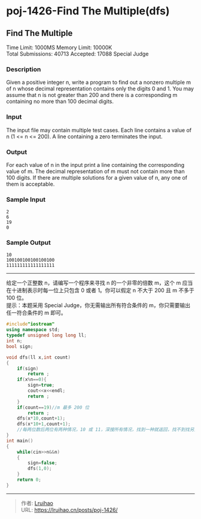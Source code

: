# poj-1426-Find The Multiple(dfs)


## Find The Multiple

Time Limit: 1000MS Memory Limit: 10000K  
Total Submissions: 40713 Accepted: 17088 Special Judge

### Description

Given a positive integer n, write a program to find out a nonzero multiple m of n whose decimal representation contains only the digits 0 and 1. You may assume that n is not greater than 200 and there is a corresponding m containing no more than 100 decimal digits.

### Input

The input file may contain multiple test cases. Each line contains a value of n (1 <= n <= 200). A line containing a zero terminates the input.

### Output

For each value of n in the input print a line containing the corresponding value of m. The decimal representation of m must not contain more than 100 digits. If there are multiple solutions for a given value of n, any one of them is acceptable.

### Sample Input

    2
    6
    19
    0

### Sample Output

    10
    100100100100100100
    111111111111111111

---

给定一个正整数 n，请编写一个程序来寻找 n 的一个非零的倍数 m，这个 m 应当在十进制表示时每一位上只包含 0 或者 1。你可以假定 n 不大于 200 且 m 不多于 100 位。  
提示：本题采用 Special Judge，你无需输出所有符合条件的 m，你只需要输出任一符合条件的 m 即可。

```cpp
#include"iostream"
using namespace std;
typedef unsigned long long ll;
int n;
bool sign;

void dfs(ll x,int count)
{
    if(sign)
        return ;
    if(x%n==0){
        sign=true;
        cout<<x<<endl;
        return ;
    }
    if(count==19)//m 最多 200 位
        return ;
    dfs(x*10,count+1);
    dfs(x*10+1,count+1);
    //每两位数后两位有两种情况，10 或 11，深搜所有情况，找到一种就返回，找不到找另外一颗子树
}
int main()
{
    while(cin>>n&&n)
    {
        sign=false;
        dfs(1,0);
    }
    return 0;
}
```


---

> 作者: [Lruihao](https://github.com/Lruihao)  
> URL: https://lruihao.cn/posts/poj-1426/  

